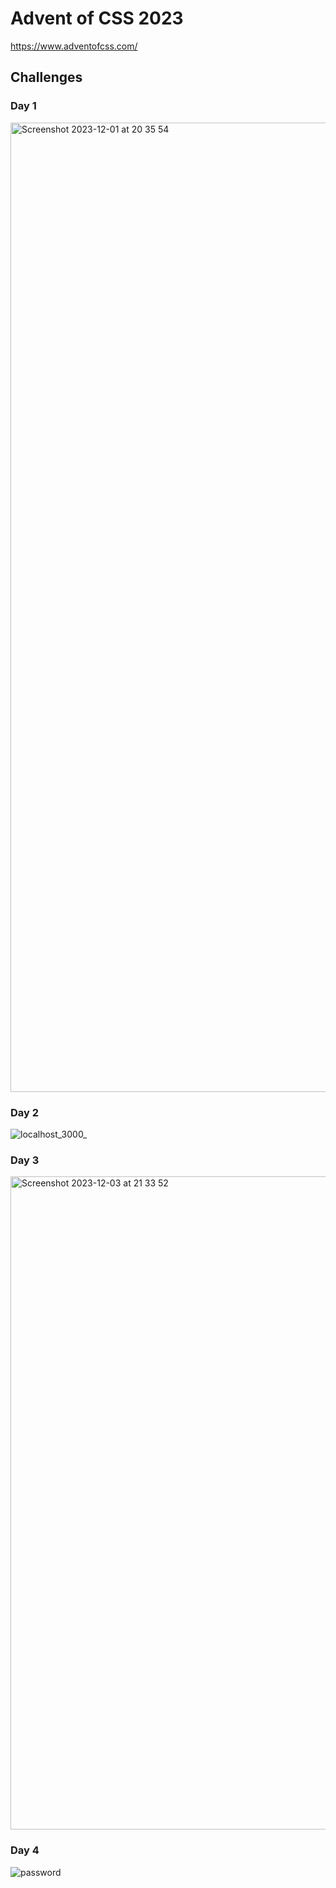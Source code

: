 # Advent of CSS 2023

https://www.adventofcss.com/

## Challenges

### Day 1
<img width="1551" alt="Screenshot 2023-12-01 at 20 35 54" src="https://github.com/batareechka/advent-of-css-2023/assets/20286643/3cc02e2d-e7b6-41c1-aadb-508ed9372d49">


### Day 2
![localhost_3000_](https://github.com/batareechka/advent-of-css-2023/assets/20286643/7ccf77f6-eb23-4f78-a31c-357eaf24ea61)


### Day 3
<img width="1045" alt="Screenshot 2023-12-03 at 21 33 52" src="https://github.com/batareechka/advent-of-css-2023/assets/20286643/1f1f3f11-5b1e-42f1-953d-4c5f41e8de1b">

### Day 4
![password](https://github.com/batareechka/advent-of-css-2023/assets/20286643/ef1ba1de-32bd-404e-aed4-d9c2af3be4e5)

